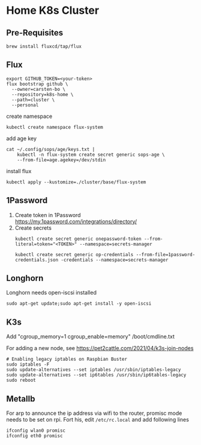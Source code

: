 # Home K8s Cluster

## Pre-Requisites
```
brew install fluxcd/tap/flux
```

##  Flux

```
export GITHUB_TOKEN=<your-token>
flux bootstrap github \
  --owner=carsten-bo \
  --repository=k8s-home \
  --path=cluster \
  --personal
```
create namespace
```
kubectl create namespace flux-system
```
add age key
```
cat ~/.config/sops/age/keys.txt |
    kubectl -n flux-system create secret generic sops-age \
    --from-file=age.agekey=/dev/stdin
```

install flux
```
kubectl apply --kustomize=./cluster/base/flux-system
```

## 1Password

1. Create token in 1Password https://my.1password.com/integrations/directory/
2. Create secrets
    ```
    kubectl create secret generic onepassword-token --from-literal=token="<TOKEN>" --namespace=secrets-manager

    kubectl create secret generic op-credentials --from-file=1password-credentials.json -credentials --namespace=secrets-manager
    ```

## Longhorn
Longhorn needs open-iscsi installed
```
sudo apt-get update;sudo apt-get install -y open-iscsi
```

## K3s

Add "cgroup_memory=1 cgroup_enable=memory" /boot/cmdline.txt

For adding a new node, see https://pet2cattle.com/2021/04/k3s-join-nodes

```
# Enabling legacy iptables on Raspbian Buster
sudo iptables -F
sudo update-alternatives --set iptables /usr/sbin/iptables-legacy
sudo update-alternatives --set ip6tables /usr/sbin/ip6tables-legacy
sudo reboot
```

## Metallb

For arp to announce the ip address via wifi to the router, promisc mode needs to be set on rpi. Fort his, edit `/etc/rc.local` and add following lines

```
ifconfig wlan0 promisc 
ifconfig eth0 promisc
```

